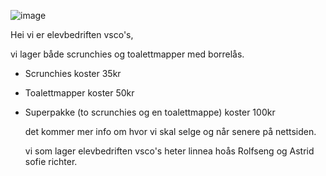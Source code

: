 

![image](https://user-images.githubusercontent.com/58990277/71033983-adfa1180-2118-11ea-92d7-5c6a3dc02fd7.png)

Hei vi er elevbedriften vsco's, 

vi lager både scrunchies og toalettmapper med borrelås.

* Scrunchies koster 35kr

* Toalettmapper koster 50kr

* Superpakke (to scrunchies og en toalettmappe) koster 100kr 

  det kommer mer info om hvor vi skal selge og når senere på nettsiden.

   vi som lager elevbedriften vsco's heter linnea hoås Rolfseng og Astrid sofie richter.







